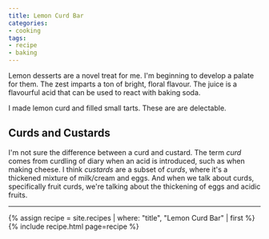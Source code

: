 ```yaml
---
title: Lemon Curd Bar
categories:
- cooking
tags:
- recipe
- baking
---
```


Lemon desserts are a novel treat for me.
I'm beginning to develop a palate for them.
The zest imparts a ton of bright, floral flavour.
The juice is a flavourful acid that can be used to react with baking soda.

I made lemon curd and filled small tarts.
These are are delectable.

## Curds and Custards

I'm not sure the difference between a curd and custard.
The term *curd* comes from curdling of diary when an acid is introduced, such as when making cheese.
I think *custards* are a subset of *curds*, where it's a thickened mixture of milk/cream and eggs.
And when we talk about curds, specifically fruit curds, we're talking about the thickening of eggs and acidic fruits.

---

{% assign recipe = site.recipes | where: "title",  "Lemon Curd Bar" | first %}
{% include recipe.html page=recipe %}
